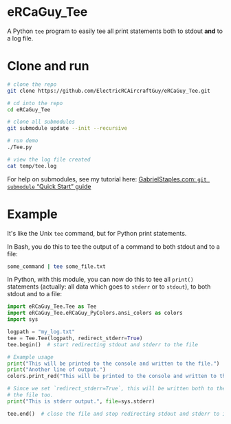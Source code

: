

# eRCaGuy_Tee

A Python `tee` program to easily tee all print statements both to stdout **and** to a log file. 


# Clone and run

```bash
# clone the repo
git clone https://github.com/ElectricRCAircraftGuy/eRCaGuy_Tee.git

# cd into the repo
cd eRCaGuy_Tee

# clone all submodules
git submodule update --init --recursive

# run demo
./Tee.py

# view the log file created
cat temp/tee.log
```

For help on submodules, see my tutorial here: [GabrielStaples.com: `git submodule` “Quick Start” guide](https://gabrielstaples.com/git-submodule-guide/#gsc.tab=0)


# Example

It's like the Unix `tee` command, but for Python print statements. 

In Bash, you do this to tee the output of a command to both stdout and to a file:
```bash
some_command | tee some_file.txt
```

In Python, with this module, you can now do this to tee all `print()` statements (actually: all data which goes to `stderr` or to `stdout`), to both stdout and to a file:

```python
import eRCaGuy_Tee.Tee as Tee
import eRCaGuy_Tee.eRCaGuy_PyColors.ansi_colors as colors
import sys

logpath = "my_log.txt"
tee = Tee.Tee(logpath, redirect_stderr=True)
tee.begin()  # start redirecting stdout and stderr to the file

# Example usage
print("This will be printed to the console and written to the file.")
print("Another line of output.")
colors.print_red("This will be printed to the console and written to the file. It is red.")

# Since we set `redirect_stderr=True`, this will be written both to the console and to 
# the file too.
print("This is stderr output.", file=sys.stderr)

tee.end()  # close the file and stop redirecting stdout and stderr to it
```
